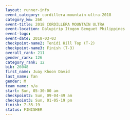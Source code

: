 ```yaml
---
layout: runner-info 
event_category: cordillera-mountain-ultra-2018 
category_km: 26K 
event-title: 2018 CORDILLERA MOUNTAIN ULTRA 
event-location: Dalupirip Itogon Benguet Philippines 
event-logo: 
event-date: 2018-03-03 
checkpoint-name2: Tenidi Hill Top (T-2) 
checkpoint-name3: Finish (T-3) 
overall_rank: 211
gender_rank: 126
category_rank: 12
bib: 26048
first_name: Juay Khoon David
last_name: Tan
gender: M
team_name: n/a
start: Sun, 05-30-00 am
checkpoint2: Sun, 09-04-49 am
checkpoint3: Sun, 01-05-19 pm
finish: 7-35-19
status: FINISHER
---
```

